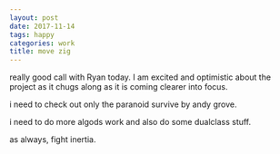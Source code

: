 ```yaml
---
layout: post
date: 2017-11-14
tags: happy
categories: work
title: move zig
---
```


really good call with Ryan today. I am excited and optimistic about the project as it chugs along as it is coming clearer into focus.

i need to check out only the paranoid survive by andy grove.

i need to do more algods work and also do some dualclass stuff.

as always, fight inertia.
